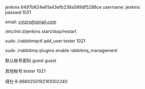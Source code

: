 jenkins
6497b624e61a43efb238a589df5288ce
username: jenkins
passwd:1021

email: cytzrs@gmail.com

/etc/init.d/jenkins start/stop/restart

sudo ./rabbitmqctl add_user tester 1021

sudo ./rabbitmq-plugins enable rabbitmq_management

默认帐号密码 guest guest

其他帐号:tester 1021

得仕卡:8880250192161002240
